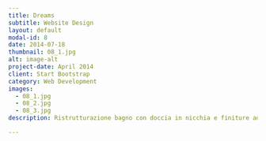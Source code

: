 ```yaml
---
title: Dreams
subtitle: Website Design
layout: default
modal-id: 8
date: 2014-07-18
thumbnail: 08_1.jpg
alt: image-alt
project-date: April 2014
client: Start Bootstrap
category: Web Development
images:
  - 08_1.jpg
  - 08_2.jpg
  - 08_3.jpg
description: Ristrutturazione bagno con doccia in nicchia e finiture ad effetto materico

---
```

